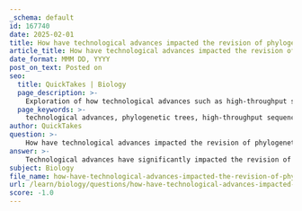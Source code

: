 ```yaml
---
_schema: default
id: 167740
date: 2025-02-01
title: How have technological advances impacted the revision of phylogenetic trees?
article_title: How have technological advances impacted the revision of phylogenetic trees?
date_format: MMM DD, YYYY
post_on_text: Posted on
seo:
  title: QuickTakes | Biology
  page_description: >-
    Exploration of how technological advances such as high-throughput sequencing, computational innovations, and deep learning techniques have transformed the revision and construction of phylogenetic trees, enhancing the understanding of evolutionary relationships.
  page_keywords: >-
    technological advances, phylogenetic trees, high-throughput sequencing, genomic regions, computational innovations, deep learning techniques, phylogenomics, evolutionary relationships, genetic analysis, data integration
author: QuickTakes
question: >-
    How have technological advances impacted the revision of phylogenetic trees?
answer: >-
    Technological advances have significantly impacted the revision of phylogenetic trees in several key ways:\n\n1. **High-Throughput Sequencing**: The development of high-throughput sequencing technologies has revolutionized the way genetic data is collected. This allows researchers to generate vast amounts of sequence data quickly and at a lower cost. As noted in the gathered information, these advances have improved the accuracy of identifying genetic markers, which are crucial for constructing phylogenetic trees (Goodwin, McPherson & McCombie, 2016).\n\n2. **Integration of Multiple Genomic Regions**: With the ability to sequence multiple types of genomic regions simultaneously, researchers can now incorporate a broader range of genetic information into their analyses. This leads to more robust phylogenetic inferences and helps address issues such as gene tree discordance, which can complicate the interpretation of evolutionary relationships (Trends in Ecology & Evolution, 2009).\n\n3. **Computational Innovations**: Advances in computational tools and methods have enhanced the efficiency and accuracy of phylogenetic tree construction. For instance, new tools like PsiPartition improve genetic analysis by streamlining the workflow involved in phylogenetic inference. These tools can handle complex datasets and provide more reliable results (gathered information).\n\n4. **Deep Learning Techniques**: The incorporation of deep learning methods into phylogenetic analysis represents a cutting-edge development. These techniques can be used to update existing phylogenetic trees more effectively, allowing for the integration of new data and insights as they become available (gathered information).\n\n5. **Phylogenomics**: The field of phylogenomics, which focuses on the use of genomic data to infer evolutionary relationships, has gained traction due to these technological advancements. This approach benefits from the diverse genomic signals that emerge from large-scale phylogenetic analyses, enabling researchers to construct more comprehensive and accurate trees of life (gathered information).\n\n6. **Revising Hypotheses**: As new data becomes available through these technological advancements, phylogenetic trees are increasingly recognized as hypotheses that can be revised. This iterative process allows scientists to refine their understanding of evolutionary relationships based on the latest evidence (gathered information).\n\nIn summary, technological advances in sequencing, computational methods, and data integration have profoundly enhanced the ability to construct, revise, and interpret phylogenetic trees, leading to a more nuanced understanding of evolutionary relationships among species.
subject: Biology
file_name: how-have-technological-advances-impacted-the-revision-of-phylogenetic-trees.md
url: /learn/biology/questions/how-have-technological-advances-impacted-the-revision-of-phylogenetic-trees
score: -1.0
---
```


&nbsp;